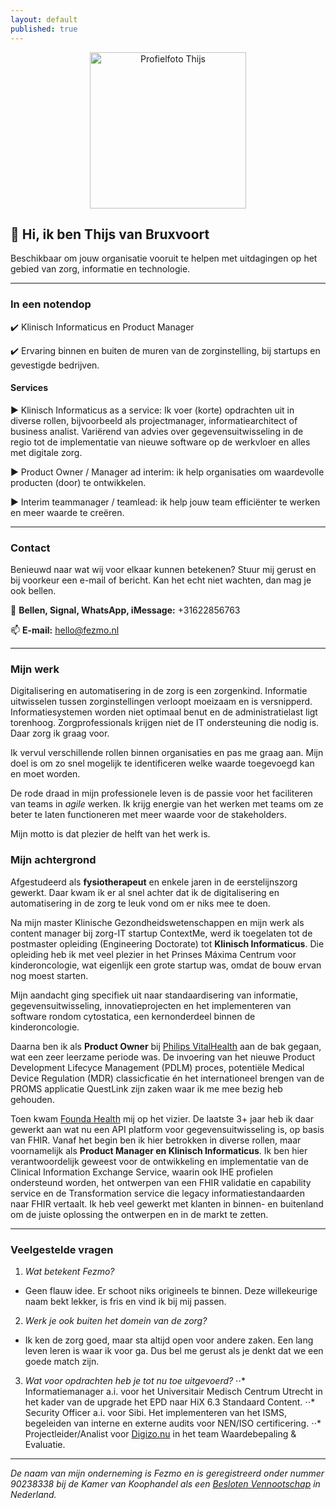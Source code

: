 ```yaml
---
layout: default
published: true
---
```

<div style="text-align: center;">
<img src="{{ site.baseurl }}/images/Thijs.png" alt="Profielfoto Thijs" align="center" style="width: 250px;"/>
</div>

## :wave: Hi, ik ben Thijs van Bruxvoort 
Beschikbaar om jouw organisatie vooruit te helpen met uitdagingen op het gebied van zorg, informatie en technologie.

---

### In een notendop

:heavy_check_mark: Klinisch Informaticus en Product Manager

:heavy_check_mark: Ervaring binnen en buiten de muren van de zorginstelling, bij startups en gevestigde bedrijven.

#### Services

:arrow_forward: Klinisch Informaticus as a service: Ik voer (korte) opdrachten uit in diverse rollen, bijvoorbeeld als projectmanager, informatiearchitect of business analist. Variërend van advies over gegevensuitwisseling in de regio tot de implementatie van nieuwe software op de werkvloer en alles met digitale zorg.

:arrow_forward: Product Owner / Manager ad interim: ik help organisaties om waardevolle producten (door) te ontwikkelen.

:arrow_forward: Interim teammanager / teamlead: ik help jouw team efficiënter te werken en meer waarde te creëren.

---

### Contact

Benieuwd naar wat wij voor elkaar kunnen betekenen? Stuur mij gerust en bij voorkeur een e-mail of bericht. Kan het echt niet wachten, dan mag je ook bellen.

:iphone: **Bellen, Signal, WhatsApp, iMessage:** +31622856763

:mailbox: **E-mail:** [hello@fezmo.nl](mailto:hello@fezmo.nl)

---

### Mijn werk

Digitalisering en automatisering in de zorg is een zorgenkind. Informatie uitwisselen tussen zorginstellingen verloopt moeizaam en is versnipperd. Informatiesystemen worden niet optimaal benut en de administratielast ligt torenhoog. Zorgprofessionals krijgen niet de IT ondersteuning die nodig is. Daar zorg ik graag voor.

Ik vervul verschillende rollen binnen organisaties en pas me graag aan. Mijn doel is om zo snel mogelijk te identificeren welke waarde toegevoegd kan en moet worden. 

De rode draad in mijn professionele leven is de passie voor het faciliteren van teams in *agile* werken. Ik krijg energie van het werken met teams om ze beter te laten functioneren met meer waarde voor de stakeholders. 

Mijn motto is dat plezier de helft van het werk is.

### Mijn achtergrond

Afgestudeerd als **fysiotherapeut** en enkele jaren in de eerstelijnszorg gewerkt. Daar kwam ik er al snel achter dat ik de digitalisering en automatisering in de zorg te leuk vond om er niks mee te doen.

Na mijn master Klinische Gezondheidswetenschappen en mijn werk als content manager bij zorg-IT startup ContextMe, werd ik toegelaten tot de postmaster opleiding (Engineering Doctorate) tot **Klinisch Informaticus**. Die opleiding heb ik met veel plezier in het Prinses Máxima Centrum voor kinderoncologie, wat eigenlijk een grote startup was, omdat de bouw ervan nog moest starten.

Mijn aandacht ging specifiek uit naar standaardisering van informatie, gegevensuitwisseling, innovatieprojecten en het implementeren van software rondom cytostatica, een kernonderdeel binnen de kinderoncologie.

Daarna ben ik als **Product Owner** bij [Philips VitalHealth](https://www.philips.be/healthcare/sites/vitalhealth/homepage) aan de bak gegaan, wat een zeer leerzame periode was. De invoering van het nieuwe Product Development Lifecyce Management (PDLM) proces, potentiële Medical Device Regulation (MDR) classicficatie én het internationeel brengen van de PROMS applicatie QuestLink zijn zaken waar ik me mee bezig heb gehouden.

Toen kwam [Founda Health](https://foundahealth.com) mij op het vizier. De laatste 3+ jaar heb ik daar gewerkt aan wat nu een API platform voor gegevensuitwisseling is, op basis van FHIR. Vanaf het begin ben ik hier betrokken in diverse rollen, maar voornamelijk als **Product Manager en Klinisch Informaticus**. Ik ben hier verantwoordelijk geweest voor de ontwikkeling en implementatie van de Clinical Information Exchange Service, waarin ook IHE profielen ondersteund worden, het ontwerpen van een FHIR validatie en capability service en de Transformation service die legacy informatiestandaarden naar FHIR vertaalt.
Ik heb veel gewerkt met klanten in binnen- en buitenland om de juiste oplossing the ontwerpen en in de markt te zetten.

---

### Veelgestelde vragen

1. _Wat betekent Fezmo?_
- Geen flauw idee. Er schoot niks origineels te binnen. Deze willekeurige naam bekt lekker, is fris en vind ik bij mij passen.

2. _Werk je ook buiten het domein van de zorg?_
- Ik ken de zorg goed, maar sta altijd open voor andere zaken. Een lang leven leren is waar ik voor ga. Dus bel me gerust als je denkt dat we een goede match zijn.

3. _Wat voor opdrachten heb je tot nu toe uitgevoerd?_
⋅⋅* Informatiemanager a.i. voor het Universitair Medisch Centrum Utrecht in het kader van de upgrade het EPD naar HiX 6.3 Standaard Content.
⋅⋅* Security Officer a.i. voor Sibi. Het implementeren van het ISMS, begeleiden van interne en externe audits voor NEN/ISO certificering.
⋅⋅* Projectleider/Analist voor [Digizo.nu](https://digizo.nu/) in het team Waardebepaling & Evaluatie. 

---

_De naam van mijn onderneming is Fezmo en is geregistreerd onder nummer 90238338 bij de Kamer van Koophandel als een [Besloten Vennootschap](https://en.wikipedia.org/wiki/Besloten_vennootschap) in Nederland._
